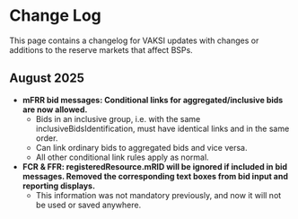 # Change Log
This page contains a changelog for VAKSI updates with changes or additions to the reserve markets that affect BSPs.
## August 2025
* **mFRR bid messages: Conditional links for aggregated/inclusive bids are now allowed.**
  *  Bids in an inclusive group, i.e. with the same inclusiveBidsIdentification, must have identical links and in the same order.
  *  Can link ordinary bids to aggregated bids and vice versa.
  *  All other conditional link rules apply as normal.
* **FCR & FFR: registeredResource.mRID will be ignored if included in bid messages. Removed the corresponding text boxes from bid input and reporting displays.**
  * This information was not mandatory previously, and now it will not be used or saved anywhere.
